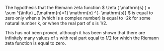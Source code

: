 The hypothesis that the Riemann zeta function
$ \zeta ( \mathrm{s} ) = \sum ^{\infty} _{\mathrm{n}=1} \mathrm{n} ^{- \mathrm{s}} $
is equal to zero only when s (which is a complex number) is equal to -2k
for some natural number k, or when the real part of s is 1/2.

This has not been proved, although it has been shown that there are
infinitely many values of s with real part equal to 1/2 for which the
Riemann zeta function is equal to zero.
